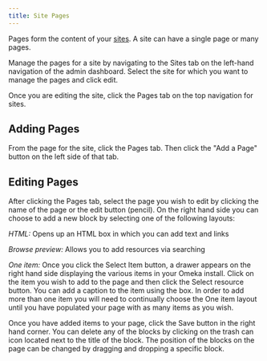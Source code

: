 ```yaml
---
title: Site Pages
---
```


Pages form the content of your [sites](../sites/sites.md). A site can have a single page or many pages.

Manage the pages for a site by navigating to the Sites tab on the left-hand navigation of the admin dashboard. Select the site  for which you want to manage the pages and click edit. 

Once you are editing the site, click the Pages tab on the top navigation for sites. 

## Adding Pages
From the page for the site, click the Pages tab. Then click the "Add a Page" button on the left side of that tab. 

## Editing Pages  
After clicking the Pages tab, select the page you wish to edit by clicking the name of the page or the edit button (pencil). On the right hand side you can choose to add a new block by selecting one of the following layouts:

*HTML:* Opens up an HTML box in which you can add text and links

*Browse preview:* Allows you to add resources via searching 

*One item:* Once you click the Select Item button, a drawer appears on the right hand side displaying the various items in your Omeka install. Click on the item you wish to add to the page and then click the Select resource button. You can add a caption to the item using the box. In order to add more than one item you will need to continually choose the One item layout until you have populated your page with as many items as you wish.

Once you have added items to your page, click the Save button in the right hand corner. You can delete any of the blocks by clicking on the trash can icon located next to the title of the block. The position of the blocks on the page can be changed by dragging and dropping a specific block.
